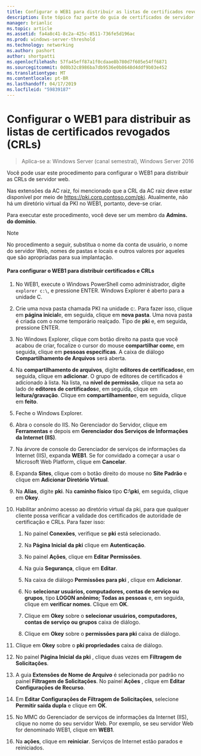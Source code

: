 ```yaml
---
title: Configurar o WEB1 para distribuir as listas de certificados revogados (CRLs)
description: Este tópico faz parte do guia de certificados de servidor de implantação para 802.1 X com fio e implantações sem fio
manager: brianlic
ms.topic: article
ms.assetid: fa4a8c41-8c2a-425c-8511-736fe5d196ac
ms.prod: windows-server-threshold
ms.technology: networking
ms.author: pashort
author: shortpatti
ms.openlocfilehash: 57fa45eff87a1f0cdaae8b780d7f605e54ff6871
ms.sourcegitcommit: 0d0b32c8986ba7db9536e0b8648d4ddf9b03e452
ms.translationtype: MT
ms.contentlocale: pt-BR
ms.lasthandoff: 04/17/2019
ms.locfileid: "59839187"
---
```

# <a name="configure-web1-to-distribute-certificate-revocation-lists-crls"></a>Configurar o WEB1 para distribuir as listas de certificados revogados (CRLs)

>Aplica-se a: Windows Server (canal semestral), Windows Server 2016

Você pode usar este procedimento para configurar o WEB1 para distribuir as CRLs de servidor web.  
  
Nas extensões da AC raiz, foi mencionado que a CRL da AC raiz deve estar disponível por meio de https://pki.corp.contoso.com/pki. Atualmente, não há um diretório virtual da PKI no WEB1, portanto, deve-se criar.  
  
Para executar este procedimento, você deve ser um membro da **Admins. do domínio**.  
  
> [!NOTE]  
> No procedimento a seguir, substitua o nome da conta de usuário, o nome do servidor Web, nomes de pastas e locais e outros valores por aqueles que são apropriadas para sua implantação.  
  
#### <a name="to-configure-web1-to-distribute-certificates-and-crls"></a>Para configurar o WEB1 para distribuir certificados e CRLs  
  
1.  No WEB1, execute o Windows PowerShell como administrador, digite `explorer c:\`, e pressione ENTER. Windows Explorer é aberto para a unidade C.   
  
2.  Crie uma nova pasta chamada PKI na unidade c:. Para fazer isso, clique em **página inicial**e, em seguida, clique em **nova pasta**. Uma nova pasta é criada com o nome temporário realçado. Tipo de **pki** e, em seguida, pressione ENTER.  
  
3.  No Windows Explorer, clique com botão direito na pasta que você acabou de criar, focalize o cursor do mouse **compartilhar com**e, em seguida, clique em **pessoas específicas**. A caixa de diálogo **Compartilhamento de Arquivos** será aberta.  
  
4.  Na **compartilhamento de arquivos**, digite **editores de certificados**e, em seguida, clique em **adicionar**. O grupo de editores de certificados é adicionado à lista. Na lista, na **nível de permissão**, clique na seta ao lado de **editores de certificados**e, em seguida, clique em **leitura/gravação**. Clique em **compartilhamento**e, em seguida, clique em **feito**.  
  
5.  Feche o Windows Explorer.  
  
6.  Abra o console do IIS. No Gerenciador do Servidor, clique em **Ferramentas** e depois em **Gerenciador dos Serviços de Informações da Internet (IIS)**.  
  
7.  Na árvore de console do Gerenciador de serviços de informações da Internet (IIS), expanda **WEB1**. Se for convidado a começar a usar o Microsoft Web Platform, clique em **Cancelar**.  
  
8.  Expanda **Sites**, clique com o botão direito do mouse no **Site Padrão** e clique em **Adicionar Diretório Virtual**.  
  
9. Na **Alias**, digite **pki**. Na **caminho físico** tipo **C:\pki**, em seguida, clique em **Okey**.  
  
10. Habilitar anônimo acesso ao diretório virtual da pki, para que qualquer cliente possa verificar a validade dos certificados de autoridade de certificação e CRLs. Para fazer isso:  
  
    1.  No painel **Conexões**, verifique se **pki** está selecionado.  
  
    2.  Na **Página Inicial da pki** clique em **Autenticação**.  
  
    3.  No painel **Ações**, clique em **Editar Permissões**.  
  
    4.  Na guia **Segurança**, clique em **Editar**.  
  
    5.  Na caixa de diálogo **Permissões para pki** , clique em **Adicionar**.  
  
    6.  No **selecionar usuários, computadores, contas de serviço ou grupos**, tipo **LOGON anônimo; Todas as pessoas** e, em seguida, clique em **verificar nomes**. Clique em **OK**.  
  
    7.  Clique em **Okey** sobre o **selecionar usuários, computadores, contas de serviço ou grupos** caixa de diálogo.  
  
    8.  Clique em **Okey** sobre o **permissões para pki** caixa de diálogo.  
  
11. Clique em **Okey** sobre o **pki propriedades** caixa de diálogo.  
  
12. No painel **Página Inicial da pki** , clique duas vezes em **Filtragem de Solicitações**.  
  
13. A guia **Extensões de Nome de Arquivo** é selecionada por padrão no painel **Filtragem de Solicitações**. No painel **Ações** , clique em **Editar Configurações de Recurso**.  
  
14. Em **Editar Configurações de Filtragem de Solicitações**, selecione **Permitir saída dupla** e clique em **OK**.  
  
15. No MMC do Gerenciador de serviços de informações da Internet (IIS), clique no nome do seu servidor Web. Por exemplo, se seu servidor Web for denominado WEB1, clique em **WEB1**.  
  
16. Na **ações**, clique em **reiniciar**. Serviços de Internet estão parados e reiniciados.  
  

